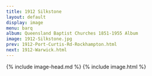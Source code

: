 ```yaml
---
title: 1912 Silkstone
layout: default
display: image
menu: barq
album: Queensland Baptist Churches 1851-1955 Album
image: 1912-Silkstone.jpg
prev: 1912-Port-Curtis-Rd-Rockhampton.html
next: 1912-Warwick.html
---
```

{% include image-head.md %}
{% include image.html %}